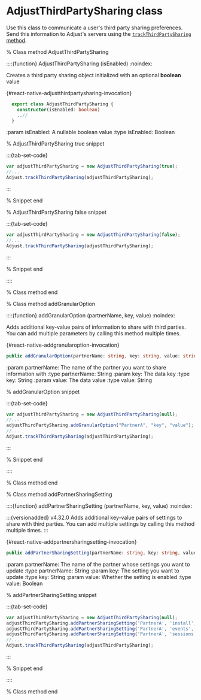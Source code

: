 # AdjustThirdPartySharing class

Use this class to communicate a user's third party sharing preferences. Send this information to Adjust's servers using the [`trackThirdPartySharing` method](#react-native-trackthirdpartysharing-invocation).

% Class method AdjustThirdPartySharing

::::{function} AdjustThirdPartySharing (isEnabled)
:noindex:

Creates a third party sharing object initialized with an optional **boolean** value

{#react-native-adjustthirdpartysharing-invocation}
```ts
  export class AdjustThirdPartySharing {
    constructor(isEnabled: boolean)
    ..//
  }
```

:param isEnabled: A nullable boolean value
:type isEnabled: Boolean

% AdjustThirdPartySharing true snippet

:::{tab-set-code}

```js
var adjustThirdPartySharing = new AdjustThirdPartySharing(true);
//...
Adjust.trackThirdPartySharing(adjustThirdPartySharing);
```

:::

% Snippet end

% AdjustThirdPartySharing false snippet

:::{tab-set-code}

```js
var adjustThirdPartySharing = new AdjustThirdPartySharing(false);
//...
Adjust.trackThirdPartySharing(adjustThirdPartySharing);
```

:::

% Snippet end

::::

% Class method end

% Class method addGranularOption

::::{function} addGranularOption (partnerName, key, value)
:noindex:

Adds additional key-value pairs of information to share with third parties. You can add multiple parameters by calling this method multiple times.

{#react-native-addgranularoption-invocation}
```ts
public addGranularOption(partnerName: string, key: string, value: string): void
```

:param partnerName: The name of the partner you want to share information with
:type partnerName: String
:param key: The data key
:type key: String
:param value: The data value
:type value: String

% addGranularOption snippet

:::{tab-set-code}

```js
var adjustThirdPartySharing = new AdjustThirdPartySharing(null);
//...
adjustThirdPartySharing.addGranularOption("PartnerA", "key", "value");
//...
Adjust.trackThirdPartySharing(adjustThirdPartySharing);
```

:::

% Snippet end

::::

% Class method end

% Class method addPartnerSharingSetting

::::{function} addPartnerSharingSetting (partnerName, key, value)
:noindex:

:::{versionadded} v4.32.0
Adds additional key-value pairs of settings to share with third parties. You can add multiple settings by calling this method multiple times.
:::

{#react-native-addpartnersharingsetting-invocation}
```ts
public addPartnerSharingSetting(partnerName: string, key: string, value: boolean): void
```

:param partnerName: The name of the partner whose settings you want to update
:type partnerName: String
:param key: The setting you want to update
:type key: String
:param value: Whether the setting is enabled
:type value: Boolean

% addPartnerSharingSetting snippet

:::{tab-set-code}

```js Yes
var adjustThirdPartySharing = new AdjustThirdPartySharing(null);
adjustThirdPartySharing.addPartnerSharingSetting('PartnerA', 'install', true);
adjustThirdPartySharing.addPartnerSharingSetting('PartnerA', 'events', true);
adjustThirdPartySharing.addPartnerSharingSetting('PartnerA', 'sessions', true);
//...
Adjust.trackThirdPartySharing(adjustThirdPartySharing);
```

:::

% Snippet end

::::

% Class method end
